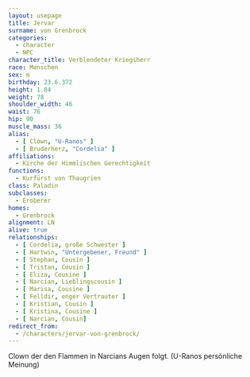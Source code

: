 ```yaml
---
layout: usepage
title: Jervar
surname: von Grenbrock
categories:
  - character
  - NPC
character_title: Verblendeter Kriegsherr
race: Menschen
sex: m
birthday: 23.6.372
height: 1.84
weight: 78
shoulder_width: 46
waist: 76
hip: 90
muscle_mass: 36
alias:
  - [ Clown, "U-Ranos" ]
  - [ Bruderherz, "Cordelia" ]
affiliations:
  - Kirche der Himmlischen Gerechtigkeit
functions:
  - Kurfürst von Thaugrien
class: Paladin
subclasses:
  - Eroberer
homes:
  - Grenbrock
alignment: LN
alive: true
relationships:
  - [ Cordelia, große Schwester ]
  - [ Hartwin, "Untergebener, Freund" ]
  - [ Stephan, Cousin ]
  - [ Tristan, Cousin ]
  - [ Eliza, Cousine ]
  - [ Narcian, Lieblingscousin ]
  - [ Marisa, Cousine ]
  - [ Felldir, enger Vertrauter ]
  - [ Kristian, Cousin ]
  - [ Kristina, Cousine ]
  - [ Narcian, Cousin]
redirect_from:
  - /characters/jervar-von-grenbrock/
---
```



Clown der den Flammen in Narcians Augen folgt. (U-Ranos persönliche Meinung)